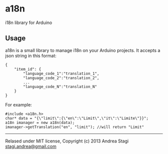 a18n
====
i18n library for Arduino

Usage
-----
a18n is a small library to manage i18n on your Arduino projects. It accepts a json string in this format:
```
{
    "item_id": {
        "language_code_1":"translation_1", 
        "language_code_2":"translation_2", 
        ...
        "language_code_N":"translation_N"
    }
}
```
For example:
```
#include <a18n.h>
char* data = "{\"limit\":{\"en\":\"Limit\",\"it\":\"Limite\"}}";
a18n imanager = new a18n(data);
imanager->getTranslation("en", "limit"); //will return "Limit"
```
-------
Relased under MIT license, Copyright (c) 2013 Andrea Stagi <stagi.andrea@gmail.com>
